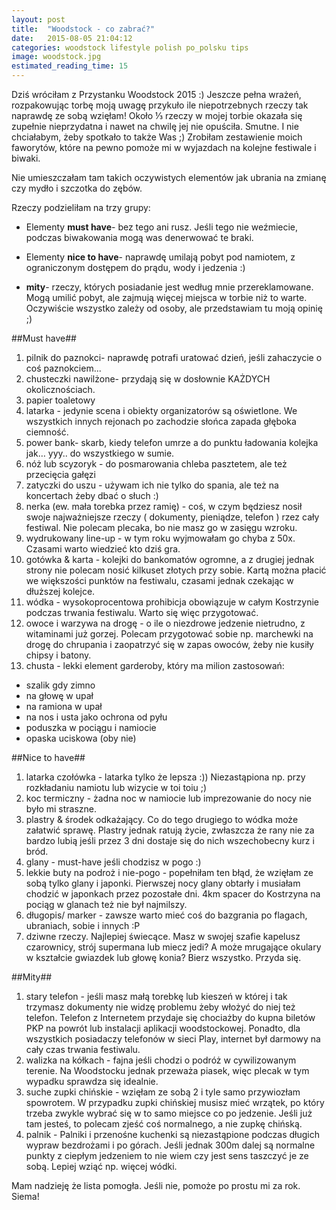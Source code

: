 ```yaml
---
layout: post
title:  "Woodstock - co zabrać?"
date:   2015-08-05 21:04:12
categories: woodstock lifestyle polish po_polsku tips
image: woodstock.jpg
estimated_reading_time: 15
---
```

Dziś wróciłam z Przystanku Woodstock 2015 :) Jeszcze pełna wrażeń, rozpakowując torbę moją uwagę przykuło ile niepotrzebnych rzeczy tak naprawdę ze sobą wzięłam! Około ⅓ rzeczy w mojej torbie okazała się zupełnie nieprzydatna i nawet na chwilę jej nie opuściła. Smutne. I nie chciałabym, żeby spotkało to także Was ;) Zrobiłam zestawienie moich faworytów, które na pewno pomoże mi w wyjazdach na kolejne festiwale i biwaki. 


Nie umieszczałam tam takich oczywistych elementów jak ubrania na zmianę czy mydło i szczotka do zębów.



Rzeczy podzieliłam na trzy grupy:

 * Elementy __must have__- bez tego ani rusz. Jeśli tego nie weźmiecie, podczas biwakowania mogą was denerwować te braki.

 * Elementy __nice to have__- naprawdę umilają pobyt pod namiotem, z ograniczonym dostępem do prądu, wody i jedzenia :)

 * __mity__- rzeczy, których posiadanie jest według mnie przereklamowane. Mogą umilić pobyt, ale zajmują więcej miejsca w torbie niż to warte. Oczywiście wszystko zależy od osoby, ale przedstawiam tu moją opinię ;)


##Must have##

1. pilnik do paznokci- naprawdę potrafi uratować dzień, jeśli zahaczycie o coś paznokciem...
1. chusteczki nawilżone- przydają się w dosłownie KAŻDYCH okolicznościach.
1. papier toaletowy
1. latarka - jedynie scena i obiekty organizatorów są oświetlone. We wszystkich innych rejonach po zachodzie słońca zapada głęboka ciemność. 
1. power bank- skarb, kiedy telefon umrze a do punktu ładowania kolejka jak… yyy.. do wszystkiego w sumie.
1. nóż lub scyzoryk - do posmarowania chleba pasztetem, ale też przecięcia gałęzi
1. zatyczki do uszu - używam ich nie tylko do spania, ale też na koncertach żeby dbać o słuch :)
1. nerka (ew. mała torebka przez ramię) - coś, w czym będziesz nosił swoje najważniejsze rzeczy ( dokumenty, pieniądze, telefon ) rzez cały festiwal. Nie polecam plecaka, bo nie masz go w zasięgu wzroku.
1. wydrukowany line-up - w tym roku wyjmowałam go chyba z 50x. Czasami warto wiedzieć kto dziś gra.
1. gotówka & karta - kolejki do bankomatów ogromne, a z drugiej jednak strony nie polecam nosić kilkuset złotych przy sobie. Kartą można płacić we większości punktów na festiwalu, czasami jednak czekając w dłuższej kolejce.
1. wódka - wysokoprocentowa prohibicja obowiązuje w całym Kostrzynie podczas trwania festiwalu. Warto się więc przygotować.
1. owoce i warzywa na drogę - o ile o niezdrowe jedzenie nietrudno, z witaminami już gorzej. Polecam przygotować sobie np. marchewki na drogę do chrupania i zaopatrzyć się w zapas owoców, żeby nie kusiły chipsy i batony.
1. chusta - lekki element garderoby, który ma milion zastosowań:
  * szalik gdy zimno
  * na głowę w upał
  * na ramiona w upał
  * na nos i usta jako ochrona od pyłu
  * poduszka w pociągu i namiocie
  * opaska uciskowa (oby nie)


##Nice to have##
1. latarka czołówka - latarka tylko że lepsza :)) Niezastąpiona np. przy rozkładaniu namiotu lub wizycie w toi toiu ;)
1. koc termiczny - żadna noc w namiocie lub imprezowanie do nocy nie było mi straszne.
1. plastry & środek odkażający. Co do tego drugiego to wódka może załatwić sprawę. Plastry jednak ratują życie, zwłaszcza że rany nie za bardzo lubią jeśli przez 3 dni dostaje się do nich wszechobecny kurz i bród.
1. glany - must-have jeśli chodzisz w pogo :)
1. lekkie buty na podroż i nie-pogo - popełniłam ten błąd, że wzięłam ze sobą tylko glany i japonki. Pierwszej nocy glany obtarły i musiałam chodzić w japonkach przez pozostałe dni. 4km spacer do Kostrzyna na pociąg w glanach też nie był najmilszy.
1. długopis/ marker - zawsze warto mieć coś do bazgrania po flagach, ubraniach, sobie i innych :P
1. dziwne rzeczy. Najlepiej świecące. Masz w swojej szafie kapelusz czarownicy, strój supermana lub miecz jedi? A może mrugające okulary w kształcie gwiazdek lub głowę konia? Bierz wszystko. Przyda się.



##Mity##
1. stary telefon - jeśli masz małą torebkę lub kieszeń w której i tak trzymasz dokumenty nie widzę problemu żeby włożyć do niej też telefon. Telefon z Internetem przydaje się chociażby do kupna biletów PKP na powrót lub instalacji aplikacji woodstockowej. Ponadto, dla wszystkich posiadaczy telefonów w sieci Play, internet był darmowy na cały czas trwania festiwalu.
1. walizka na kółkach - fajna jeśli chodzi o podróż w cywilizowanym terenie. Na Woodstocku jednak przeważa piasek, więc plecak w tym wypadku sprawdza się idealnie.
1. suche zupki chińskie - wzięłam ze sobą 2 i tyle samo przywiozłam spowrotem. W przypadku zupki chińskiej musisz mieć wrzątek, po który trzeba zwykle wybrać się w to samo miejsce co po jedzenie. Jeśli już tam jesteś, to polecam zjeść coś normalnego, a nie zupkę chińską.
1. palnik - Palniki i przenośne kuchenki są niezastąpione podczas długich wypraw bezdrożami i po górach. Jeśli jednak 300m dalej są normalne punkty z ciepłym jedzeniem to nie wiem czy jest sens taszczyć je ze sobą. Lepiej wziąć np. więcej wódki.

Mam nadzieję że lista pomogła. Jeśli nie, pomoże po prostu mi za rok. Siema!
